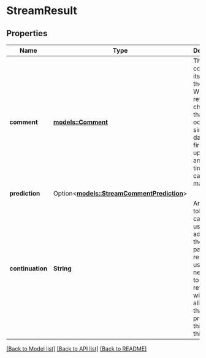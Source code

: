 # StreamResult

## Properties

Name | Type | Description | Notes
------------ | ------------- | ------------- | -------------
**comment** | [**models::Comment**](Comment.md) | The comment itself---the data WILL reflect changes that have occurred since the data was first uploaded and the time this call was made. | 
**prediction** | Option<[**models::StreamCommentPrediction**](StreamCommentPrediction.md)> |  | 
**continuation** | **String** | An opaque token that can be used to advance the trigger past this result. If used, the next results to be returned will exclude all results that precede this one in this list. | 

[[Back to Model list]](../README.md#documentation-for-models) [[Back to API list]](../README.md#documentation-for-api-endpoints) [[Back to README]](../README.md)


